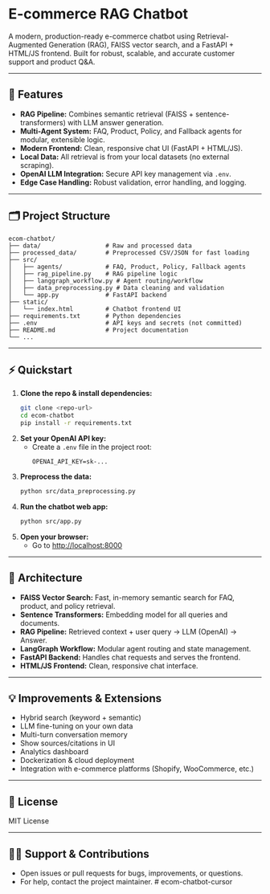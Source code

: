 # E-commerce RAG Chatbot

A modern, production-ready e-commerce chatbot using Retrieval-Augmented Generation (RAG), FAISS vector search, and a FastAPI + HTML/JS frontend. Built for robust, scalable, and accurate customer support and product Q&A.

---

## 🚀 Features
- **RAG Pipeline:** Combines semantic retrieval (FAISS + sentence-transformers) with LLM answer generation.
- **Multi-Agent System:** FAQ, Product, Policy, and Fallback agents for modular, extensible logic.
- **Modern Frontend:** Clean, responsive chat UI (FastAPI + HTML/JS).
- **Local Data:** All retrieval is from your local datasets (no external scraping).
- **OpenAI LLM Integration:** Secure API key management via `.env`.
- **Edge Case Handling:** Robust validation, error handling, and logging.

---

## 🗂️ Project Structure
```
ecom-chatbot/
├── data/                  # Raw and processed data
├── processed_data/        # Preprocessed CSV/JSON for fast loading
├── src/
│   ├── agents/            # FAQ, Product, Policy, Fallback agents
│   ├── rag_pipeline.py    # RAG pipeline logic
│   ├── langgraph_workflow.py # Agent routing/workflow
│   ├── data_preprocessing.py # Data cleaning and validation
│   └── app.py             # FastAPI backend
├── static/
│   └── index.html         # Chatbot frontend UI
├── requirements.txt       # Python dependencies
├── .env                   # API keys and secrets (not committed)
├── README.md              # Project documentation
└── ...
```

---

## ⚡ Quickstart
1. **Clone the repo & install dependencies:**
   ```bash
   git clone <repo-url>
   cd ecom-chatbot
   pip install -r requirements.txt
   ```
2. **Set your OpenAI API key:**
   - Create a `.env` file in the project root:
     ```
     OPENAI_API_KEY=sk-...
     ```
3. **Preprocess the data:**
   ```bash
   python src/data_preprocessing.py
   ```
4. **Run the chatbot web app:**
   ```bash
   python src/app.py
   ```
5. **Open your browser:**
   - Go to [http://localhost:8000](http://localhost:8000)

---

## 🧠 Architecture
- **FAISS Vector Search:** Fast, in-memory semantic search for FAQ, product, and policy retrieval.
- **Sentence Transformers:** Embedding model for all queries and documents.
- **RAG Pipeline:** Retrieved context + user query → LLM (OpenAI) → Answer.
- **LangGraph Workflow:** Modular agent routing and state management.
- **FastAPI Backend:** Handles chat requests and serves the frontend.
- **HTML/JS Frontend:** Clean, responsive chat interface.

---

## 💡 Improvements & Extensions
- Hybrid search (keyword + semantic)
- LLM fine-tuning on your own data
- Multi-turn conversation memory
- Show sources/citations in UI
- Analytics dashboard
- Dockerization & cloud deployment
- Integration with e-commerce platforms (Shopify, WooCommerce, etc.)

---

## 📝 License
MIT License

---

## 🙋‍♂️ Support & Contributions
- Open issues or pull requests for bugs, improvements, or questions.
- For help, contact the project maintainer. # ecom-chatbot-cursor
